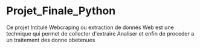 # Projet_Finale_Python
Ce projet Intitulé Webcraping ou extraction de donnés Web est une technique qui permet de collecter d'extraire Analiser et enfin de proceder a un traitement des  donne
obetenues

